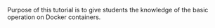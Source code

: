Purpose of this tutorial is to give students the knowledge of the basic operation on Docker containers.